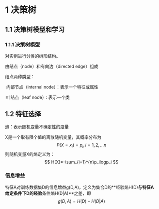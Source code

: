 # 1 决策树

## 1.1 决策树模型和学习

### 1.1.1 决策树模型

对实例进行分类的树形结构。

由结点（node）和有向边（directed edge）组成

结点两种类型：

​	内部节点（internal node）：表示一个特征或属性

​	叶结点（leaf node）：表示一个类



## 1.2 特征选择

熵：表示随机变量不确定性的度量

X是一个取有限个值的离散随机变量，其概率分布为
$$
P(X=x_i)=p_i, i = 1,2,...n{}
$$
则随机变量X的熵定义为：
$$
H(X)=-\sum_{i=1}^{n}p_ilogp_i
$$

### 信息增益

特征A对训练数据集D的信息增益g(D,A)，定义为集合D的**经验熵H(D)**与特征A给定条件下D的经验**条件熵H(D|A)**之差，即
$$
g(D,A) = H(D)-H(D|A)
$$
